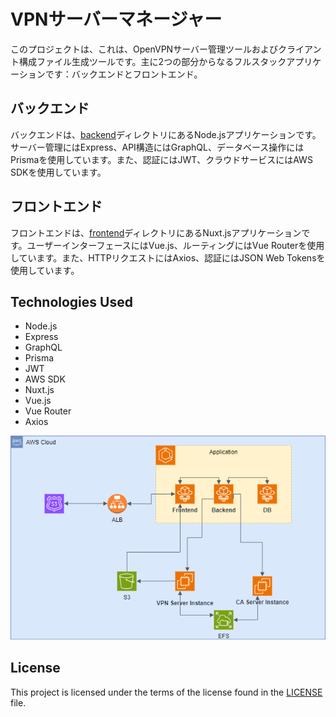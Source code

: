 # VPNサーバーマネージャー

このプロジェクトは、これは、OpenVPNサーバー管理ツールおよびクライアント構成ファイル生成ツールです。主に2つの部分からなるフルスタックアプリケーションです：バックエンドとフロントエンド。

## バックエンド

バックエンドは、[backend](backend/)ディレクトリにあるNode.jsアプリケーションです。サーバー管理にはExpress、API構造にはGraphQL、データベース操作にはPrismaを使用しています。また、認証にはJWT、クラウドサービスにはAWS SDKを使用しています。

## フロントエンド

フロントエンドは、[frontend](frontend/)ディレクトリにあるNuxt.jsアプリケーションです。ユーザーインターフェースにはVue.js、ルーティングにはVue Routerを使用しています。また、HTTPリクエストにはAxios、認証にはJSON Web Tokensを使用しています。

## Technologies Used

- Node.js
- Express
- GraphQL
- Prisma
- JWT
- AWS SDK
- Nuxt.js
- Vue.js
- Vue Router
- Axios

![Architecture Diagram](docs/architecture.png)

## License

This project is licensed under the terms of the license found in the [LICENSE](LICENSE) file.
